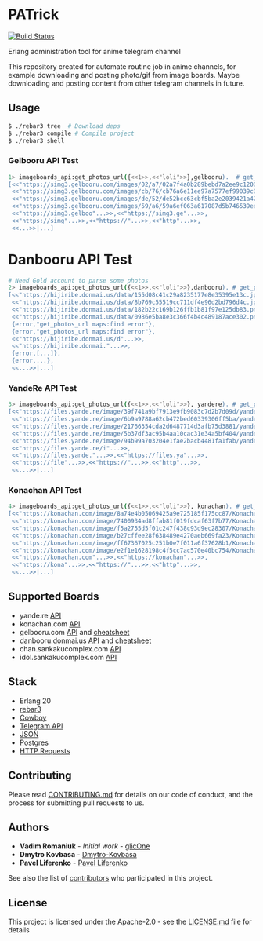 # PATrick

[![Build Status](https://api.travis-ci.org/repos/ErlangBoys/PATrick.svg?branch=dev)](https://travis-ci.org/ErlangBoys/PATrick)

Erlang administration tool for anime telegram channel

This repository created for automate routine job in anime channels, for example downloading and posting photo/gif from image boards.
Maybe downloading and posting content from other telegram channels in future.

## Usage

```sh
$ ./rebar3 tree  # Download deps
$ ./rebar3 compile # Compile project
$ ./rebar3 shell
```

### Gelbooru API Test

```sh
1> imageboards_api:get_photos_url({<<1>>,<<"loli">>},gelbooru).  # get_photo({Page_Number}, Tags, Board_Name)
[<<"https://simg3.gelbooru.com/images/02/a7/02a7f4a0b289bebd7a2ee9c1200b3b34.webm">>,
 <<"https://simg3.gelbooru.com/images/cb/76/cb76a6e11ee97a7577ef99039c08c30c.gif">>,
 <<"https://simg3.gelbooru.com/images/de/52/de52bcc63cbf5ba2e2039421a42bff34.jpeg">>,
 <<"https://simg3.gelbooru.com/images/59/a6/59a6ef063a617087d5b746539ee19800.jpeg">>,
 <<"https://simg3.gelboo"...>>,<<"https://simg3.ge"...>>,
 <<"https://simg"...>>,<<"https://"...>>,<<"http"...>>,
 <<...>>|...]
```

# Danbooru API Test

```sh
# Need Gold account to parse some photos
2> imageboards_api:get_photos_url({<<1>>,<<"loli">>},danbooru). # get_photo({Page_Number, Tags},Board_Name)
[<<"https://hijiribe.donmai.us/data/155d08c41c29a8235177e8e35395e13c.jpg">>,
 <<"https://hijiribe.donmai.us/data/8b769c55519cc711df4e96d2bd796d4c.jpg">>,
 <<"https://hijiribe.donmai.us/data/182b22c169b126ffb1b81f97e125db83.png">>,
 <<"https://hijiribe.donmai.us/data/0986e5ba8e3c366f4b4c489187ace302.png">>,
 {error,"get_photos_url maps:find error"},
 {error,"get_photos_url maps:find error"},
 <<"https://hijiribe.donmai.us/d"...>>,
 <<"https://hijiribe.donmai."...>>,
 {error,[...]},
 {error,...},
 <<...>>|...]

```

### YandeRe API Test

```sh
3> imageboards_api:get_photos_url({<<1>>,<<"loli">>}, yandere). # get_photo({Page_Number, Tags},Board_Name)
[<<"https://files.yande.re/image/39f741a9bf7913e9fb9083c7d2b7d09d/yande.re%20409121%20asanagi%20ass%20loli%20monster"...>>,
 <<"https://files.yande.re/image/6b9a9788a62cb472bed60339306ff5ba/yande.re%20409138%20ass%20breast_hold%20buruma"...>>,
 <<"https://files.yande.re/image/21766354cda2d6487714d3afb75d3881/yande.re%20409239%20aoi_masami%20fate_gran"...>>,
 <<"https://files.yande.re/image/5b37df3ac95b4aa10cac31e34a5bf404/yande.re%20409261%20ass%20bikini%20cam"...>>,
 <<"https://files.yande.re/image/94b99a703204e1fae2bacb4481fa1fab/yande.re%20409278%20anal%20animal_"...>>,
 <<"https://files.yande.re/i"...>>,
 <<"https://files.yande."...>>,<<"https://files.ya"...>>,
 <<"https://file"...>>,<<"https://"...>>,<<"http"...>>,
 <<...>>|...]
```

### Konachan API Test

```sh
4> imageboards_api:get_photos_url({<<1>>,<<"loli">>}, konachan). # get_photo({Page_Number, Tags},Board_Name)
[<<"https://konachan.com/image/8a74e4b05069425a9e725185f175cc87/Konachan.com%20-%20241537%20animal%20annin_doufu%20b"...>>,
 <<"https://konachan.com/image/7400934ad8ffab81f019fdcaf63f7b77/Konachan.com%20-%20241546%20blazblue%20ishii666%"...>>,
 <<"https://konachan.com/image/f5a2755d5f01c247f438c93d9ec28307/Konachan.com%20-%20241547%20blazblue%20ishii"...>>,
 <<"https://konachan.com/image/b27cffee28f638489e4270aeb669fa23/Konachan.com%20-%20241559%20animal%20bra"...>>,
 <<"https://konachan.com/image/ff67367025c251b0e7f011a6f37628b1/Konachan.com%20-%20241564%20barefoot"...>>,
 <<"https://konachan.com/image/e2f1e1628198c4f5cc7ac570e40bc754/Konachan.com%20-%20241613%20aqua"...>>,
 <<"https://konachan.com"...>>,<<"https://konachan"...>>,
 <<"https://kona"...>>,<<"https://"...>>,<<"http"...>>,
 <<...>>|...]
```

## Supported Boards

  * yande.re [API](https://yande.re/help/api)
  * konachan.com [API](https://konachan.com/help/api)
  * gelbooru.com [API](https://gelbooru.com/index.php?page=help&topic=dapi) and [cheatsheet](https://gelbooru.com/index.php?page=help&topic=cheatsheet)
  * danbooru.donmai.us [API](https://danbooru.donmai.us/wiki_pages/43568) and [cheatsheet](https://danbooru.donmai.us/wiki_pages/43049)
  * chan.sankakucomplex.com [API](https://chan.sankakucomplex.com/help/api)
  * idol.sankakucomplex.com [API](https://idol.sankakucomplex.com/help/api)

## Stack

* Erlang 20
* [rebar3](https://github.com/erlang/rebar3) 
* [Cowboy](https://github.com/ninenines/cowboy)
* [Telegram API](https://github.com/seriyps/pe4kin)
* [JSON](https://github.com/sile/jsone)
* [Postgres](https://github.com/epgsql/epgsql)
* [HTTP Requests](https://github.com/benoitc/hackney)

## Contributing

Please read [CONTRIBUTING.md](CONTRIBUTING.md) for details on our code of conduct, and the process for submitting pull requests to us.

## Authors

* **Vadim Romaniuk** - *Initial work* - [glicOne](https://github.com/RomaniukVadim)
* **Dmytro Kovbasa**  - [Dmytro-Kovbasa](https://github.com/Dmytro-Kovbasa)
* **Pavel Liferenko**  - [Pavel Liferenko](https://github.com/Liferenko)

See also the list of [contributors](https://github.com/ErlangBoys/PATrick/graphs/contributors) who participated in this project.

## License

This project is licensed under the Apache-2.0 - see the [LICENSE.md](LICENSE.md) file for details
